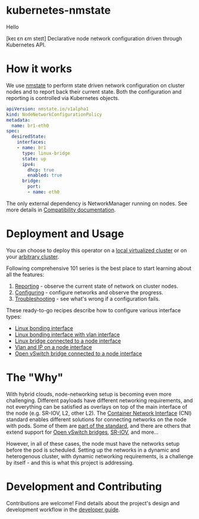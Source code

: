 # kubernetes-nmstate

Hello

[keɪ ɛn ɛm steɪt] Declarative node network configuration driven through Kubernetes API.

# How it works

We use [nmstate](https://nmstate.io/) to perform state driven network
configuration on cluster nodes and to report back their current state.
Both the configuration and reporting is controlled via Kubernetes objects.

```yaml
apiVersion: nmstate.io/v1alpha1
kind: NodeNetworkConfigurationPolicy
metadata:
  name: br1-eth0
spec:
  desiredState:
    interfaces:
    - name: br1
      type: linux-bridge
      state: up
      ipv4:
        dhcp: true
        enabled: true
      bridge:
        port:
        - name: eth0
```

The only external dependency is NetworkManager running on nodes. See more
details in
[Compatibility documentation](CONTRIBUTING.md#networkmanager-compatibility).

# Deployment and Usage

You can choose to deploy this operator on a
[local virtualized cluster](docs/deployment-local-cluster.md) or on your
[arbitrary cluster](docs/deployment-arbitrary-cluster.md).

Following comprehensive 101 series is the best place to start learning about all
the features:

1. [Reporting](docs/user-guide-101-reporting.md) -
   observe the current state of network on cluster nodes.
2. [Configuring](docs/user-guide-102-configuration.md) -
   configure networks and observe the progress.
3. [Troubleshooting](docs/user-guide-103-troubleshooting.md) -
   see what's wrong if a configuration fails.

These ready-to-go recipes describe how to configure various interface types:

- [Linux bonding interface](docs/user-guide-policy-configure-linux-bond.md)
- [Linux bonding interface with vlan interface](docs/user-guide-policy-configure-linux-bond-with-vlans.md)
- [Linux bridge connected to a node interface](docs/user-guide-policy-configure-linux-bridge.md)
- [Vlan and IP on a node interface](docs/user-guide-policy-configure-vlan-and-dynamic-ip.md)
- [Open vSwitch bridge connected to a node interface](docs/user-guide-policy-configure-ovs-bridge.md)

# The "Why"

With hybrid clouds, node-networking setup is becoming even more challenging.
Different payloads have different networking requirements, and not everything
can be satisfied as overlays on top of the main interface of the node (e.g.
SR-IOV, L2, other L2).
The [Container Network Interface](https://github.com/containernetworking/cni)
(CNI) standard enables different
solutions for connecting networks on the node with pods. Some of them are
[part of the standard](https://github.com/containernetworking/plugins), and there are
others that extend support for [Open vSwitch bridges](https://github.com/kubevirt/ovs-cni),
[SR-IOV](https://github.com/hustcat/sriov-cni), and more...

However, in all of these cases, the node must have the networks setup before the
pod is scheduled. Setting up the networks in a dynamic and heterogenous cluster,
with dynamic networking requirements, is a challenge by itself - and this is
what this project is addressing.

# Development and Contributing

Contributions are welcome! Find details about the project's design and
development workflow in the [developer guide](CONTRIBUTING.md).
